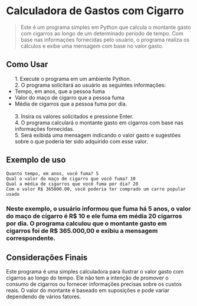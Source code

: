 # Calculadora de Gastos com Cigarro

>  Este é um programa simples em Python que calcula o montante gasto com cigarros ao longo de um determinado período de tempo. Com base nas informações fornecidas pelo usuário, o programa realiza os cálculos e exibe uma mensagem com base no valor gasto.

<h2> Como Usar </h2> 

<ul>
  1. Execute o programa em um ambiente Python. </br>
  2. O programa solicitará ao usuário as seguintes informações: 
  </br>
  
  <li>Tempo, em anos, que a pessoa fuma </li> 
  <li>Valor do maço de cigarro que a pessoa fuma </li> 
  <li>Média de cigarros que a pessoa fuma por dia. </li>
  </br>
  3. Insira os valores solicitados e pressione Enter.</br>
  4. O programa calculará o montante gasto em cigarros com base nas informações fornecidas.</br>
  5. Será exibida uma mensagem indicando o valor gasto e sugestões sobre o que poderia ter sido adquirido com esse valor.</br>
 </ul> 
 <h2> Exemplo de uso </h2> 
 
 ```
Quanto tempo, em anos, você fuma? 5
Qual o valor do maço de cigarro que você fuma? 10
Qual a média de cigarros que você fuma por dia? 20
Com o valor R$ 365000.00, você poderia ter comprado um carro popular usado

```

<h3> Neste exemplo, o usuário informou que fuma há 5 anos, o valor do maço de cigarro é R$ 10 e ele fuma em média 20 cigarros por dia. O programa calculou que o montante gasto em cigarros foi de R$ 365.000,00 e exibiu a mensagem correspondente.</h3>

<h2> Considerações Finais </h2>
Este programa é uma simples calculadora para ilustrar o valor gasto com cigarros ao longo do tempo. Ele não tem a intenção de promover o consumo de cigarros ou fornecer informações precisas sobre os custos reais. O valor do montante é baseado em suposições e pode variar dependendo de vários fatores.
 
